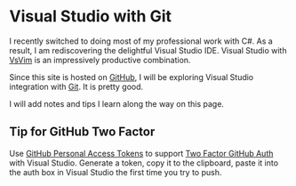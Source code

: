 # Visual Studio with Git

I recently switched to doing most of my professional work with C#. As a result, I am rediscovering the delightful Visual Studio IDE.
Visual Studio with [VsVim][1] is an impressively productive combination.

Since this site is hosted on [GitHub][2], I will be exploring Visual Studio integration with [Git][3]. It is pretty good.

I will add notes and tips I learn along the way on this page.

## Tip for GitHub Two Factor

Use [GitHub Personal Access Tokens][4] to support [Two Factor GitHub Auth][5] with Visual Studio.
Generate a token, copy it to the clipboard, paste it into the auth box in Visual Studio the first time you try to push.

[1]: https://visualstudiogallery.msdn.microsoft.com/59ca71b3-a4a3-46ca-8fe1-0e90e3f79329
[2]: http://github.com/edthedev/edthedev.github.io
[3]: https://git-scm.com/
[4]: https://github.com/settings/tokens
[5]: https://github.com/settings/security